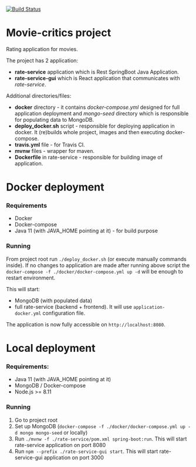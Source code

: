 
[![Build Status](https://travis-ci.com/lukaszrys/movie-critics.svg?token=WxMp5FXszxp4REupefyE&branch=develop)](https://travis-ci.com/lukaszrys/movie-critics)
# Movie-critics project

Rating application for movies.

The project has 2 application:

* **rate-service** application which is Rest SpringBoot Java Application.
* **rate-service-gui** which is React application that communicates with *rate-service*.

Additional directories/files:

* **docker** directory - it contains *docker-compose.yml* designed for full application deployment and *mongo-seed* directory which is responsible for populating data to MongoDB.
* **deploy_docker.sh** script - responsible for deploying application in docker. It (re)builds whole project, images and then executing docker-compose.
* **travis.yml** file - for Travis CI.
* **mvnw** files - wrapper for maven.
* **Dockerfile** in rate-service - responsible for building image of application.

# Docker deployment

### Requirements

* Docker
* Docker-compose
* Java 11 (with JAVA_HOME pointing at it) - for build purpose

### Running
From project root run `./deploy_docker.sh` (or execute manually commands inside).
If no changes to application are made after running above script the `docker-compose -f ./docker/docker-compose.yml up -d` will be enough to restart environment.

This will start:

* MongoDB (with populated data)
* full rate-service (backend + frontend). It will use `application-docker.yml` configuration file.

The application is now fully accessible on `http://localhost:8080`.

# Local deployment

### Requirements:

* Java 11 (with JAVA_HOME pointing at it)
* MongoDB / Docker-compose
* Node.js >= 8.11

### Running

1. Go to project root
2. Set up MongoDB (`docker-compose -f ./docker/docker-compose.yml up -d mongo mongo-seed` or locally)
3. Run `./mvnw -f ./rate-service/pom.xml spring-boot:run`. This will start rate-service application on port 8080
4. Run `npm --prefix ./rate-service-gui start`. This will start rate-service-gui application on port 3000